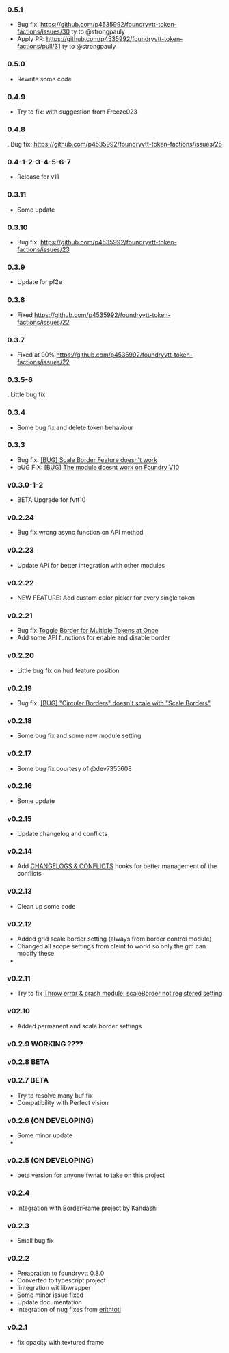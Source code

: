 ### 0.5.1

- Bug fix: https://github.com/p4535992/foundryvtt-token-factions/issues/30 ty to @strongpauly 
- Apply PR: https://github.com/p4535992/foundryvtt-token-factions/pull/31 ty to @strongpauly 

### 0.5.0 

- Rewrite some code

### 0.4.9 

- Try to fix: with suggestion from Freeze023

### 0.4.8

. Bug fix: https://github.com/p4535992/foundryvtt-token-factions/issues/25

### 0.4-1-2-3-4-5-6-7

- Release for v11

### 0.3.11

- Some update

### 0.3.10

- Bug fix: https://github.com/p4535992/foundryvtt-token-factions/issues/23

### 0.3.9

- Update for pf2e

### 0.3.8

- Fixed  https://github.com/p4535992/foundryvtt-token-factions/issues/22

### 0.3.7

- Fixed at 90% https://github.com/p4535992/foundryvtt-token-factions/issues/22

### 0.3.5-6

. Little bug fix

### 0.3.4

- Some bug fix and delete token behaviour

### 0.3.3

- Bug fix: [[BUG] Scale Border Feature doesn't work](https://github.com/p4535992/foundryvtt-token-factions/issues/20)
- bUG FIX: [[BUG] The module doesnt work on Foundry V10](https://github.com/p4535992/foundryvtt-token-factions/issues/18)

### v0.3.0-1-2

- BETA Upgrade for fvtt10

### v0.2.24

- Bug fix wrong async function on API method

### v0.2.23

- Update API for better integration with other modules

### v0.2.22

- NEW FEATURE: Add custom color picker for every single token

### v0.2.21

- Bug fix [Toggle Border for Multiple Tokens at Once](https://github.com/p4535992/token-factions/issues/14)
- Add some API functions for enable and disable border

### v0.2.20

- Little bug fix on hud feature position

### v0.2.19

- Bug fix: [[BUG] "Circular Borders" doesn't scale with "Scale Borders"](https://github.com/p4535992/token-factions/issues/13)

### v0.2.18

- Some bug fix and some new module setting

### v0.2.17

- Some bug fix courtesy of @dev7355608

### v0.2.16

- Some update

### v0.2.15

- Update changelog and conflicts

### v0.2.14

- Add [CHANGELOGS & CONFLICTS](https://github.com/theripper93/libChangelogs) hooks for better management of the conflicts

### v0.2.13

- Clean up some code

### v0.2.12

- Added grid scale border setting (always from border control module)
- Changed all scope settings from cleint to world so only the gm can modify these
-
### v0.2.11

- Try to fix [Throw error & crash module: scaleBorder not registered setting ](https://github.com/p4535992/token-factions/issues/1)

### v02.10

- Added permanent and scale border settings

### v0.2.9 WORKING ????

### v0.2.8 BETA

### v0.2.7 BETA

- Try to resolve many buf fix
- Compatibility with Perfect vision

### v0.2.6 (ON DEVELOPING)

- Some minor update
-
### v0.2.5 (ON DEVELOPING)

- beta version for anyone fwnat to take on this project

### v0.2.4

- Integration with BorderFrame project by Kandashi

### v0.2.3

- Small bug fix

### v0.2.2

- Preapration to foundryvtt 0.8.0
- Converted to typescript project
- Iintegration wit libwrapper
- Some minor issue fixed
- Update documentation
- Integration of nug fixes from [erithtotl](https://github.com/Voldemalort/token-factions/pulls/erithtotl)

### v0.2.1

- fix opacity with textured frame
